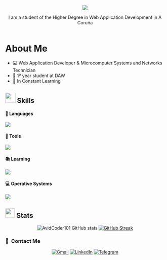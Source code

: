 <header>
<p align="center">
    <img src="https://readme-typing-svg.herokuapp.com/?font=Arial&weight=900&size=40=true&vCenter=true&width=500&height=60&duration=4000&color=FFFFFF&lines=Hi+There!+👋;+I'm+Hugo+del+Castillo+Deus;"/>
</p>
    <p align="center">I am a student of the Higher Degree in Web Application Development in A Coruña </p>
</header>
<main>
    
# About Me
<ul>
    <li>💻 Web Application Developer & Microcomputer Systems and Networks Technician </li>
    <li>📖 1º year student at DAW </li>
    <li>📝 In Constant Learning </li>
</ul>
</main>

<section>
    
# <img src = "https://media2.giphy.com/media/QssGEmpkyEOhBCb7e1/giphy.gif?cid=ecf05e47a0n3gi1bfqntqmob8g9aid1oyj2wr3ds3mg700bl&rid=giphy.gif" width = 32px> Skills 

#### 🔧 Languages
<p>
  <a href="https://skillicons.dev">
    <img src="https://skillicons.dev/icons?i=html,css,java"/>
  </a>
</p>

#### 🔨 Tools
<p>
  <a href="https://skillicons.dev">
    <img src="https://skillicons.dev/icons?i=git,github,mysql,wordpress,neovim,vscode,bash,bootstrap,eclipse,idea"/>
  </a>
</p>
</section>

#### 📚 Learning
<p>
  <a href="https://skillicons.dev">
    <img src="https://skillicons.dev/icons?i=javascript,php"/>
  </a>
</p>

#### 💻 Operative Systems
<p>
  <a href="https://skillicons.dev">
    <img src="https://skillicons.dev/icons?i=apple,windows,linux,ubuntu,mint,arch"/>
  </a>
</p>

## <img src="https://media.giphy.com/media/iY8CRBdQXODJSCERIr/giphy.gif" width="30px"> Stats
<section align=center>
    
![AvidCoder101 GitHub stats](https://github-readme-stats.vercel.app/api?username=hugopiramide&show_icons=true&theme=radical) 
[![GitHub Streak](https://github-readme-streak-stats.herokuapp.com/?user=hugopiramide&theme=radical)](https://git.io/streak-stats)

 </section>
 
 ### 🔗 &nbsp;Contact Me
<section align="center">
<a href="mailto:hugocastillo.deus@gmail.com"><img alt="Gmail" src="https://img.shields.io/badge/Gmail-D14836?style=for-the-badge&logo=gmail&logoColor=white"/></a>
<a href=""><img alt="LinkedIn" src="https://img.shields.io/badge/linkedin-%230077B5.svg?style=for-the-badge&logo=linkedin&logoColor=white"/></a>
<a href=""><img alt="Telegram" src="https://img.shields.io/badge/Telegram-2CA5E0?style=for-the-badge&logo=telegram&logoColor=white" />
</a>
</section>
